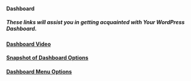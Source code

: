 #### Dashboard
##### These links will assist you in getting acquainted with Your WordPress Dashboard.

#### [Dashboard Video](http://umw.domains/wordpress-basics/#dashboard) 

#### [Snapshot of Dashboard Options](https://easywpguide.com/wordpress-manual/dashboard/)

#### [Dashboard Menu Options](https://easywpguide.com/wordpress-manual/dashboard/dashboard-menu-options/)



